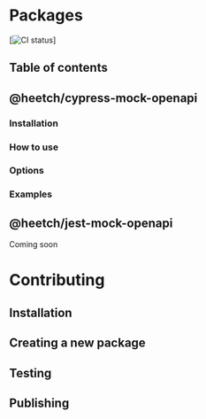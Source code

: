 # Packages

[![CI status](https://github.com/heetch/frontend-tools/workflows/push/badge.svg)]

## Table of contents

## @heetch/cypress-mock-openapi

### Installation

### How to use

### Options

### Examples

## @heetch/jest-mock-openapi

Coming soon

# Contributing

## Installation

## Creating a new package

## Testing

## Publishing
